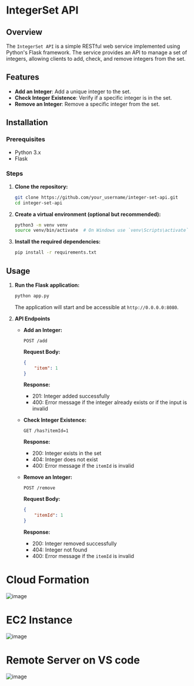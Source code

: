 # IntegerSet API

## Overview

The `IntegerSet API` is a simple RESTful web service implemented using Python's Flask framework. The service provides an API to manage a set of integers, allowing clients to add, check, and remove integers from the set.

## Features

- **Add an Integer**: Add a unique integer to the set.
- **Check Integer Existence**: Verify if a specific integer is in the set.
- **Remove an Integer**: Remove a specific integer from the set.

## Installation

### Prerequisites

- Python 3.x
- Flask

### Steps

1. **Clone the repository:**

    ```sh
    git clone https://github.com/your_username/integer-set-api.git
    cd integer-set-api
    ```

2. **Create a virtual environment (optional but recommended):**

    ```sh
    python3 -m venv venv
    source venv/bin/activate  # On Windows use `venv\Scripts\activate`
    ```

3. **Install the required dependencies:**

    ```sh
    pip install -r requirements.txt
    ```

## Usage

1. **Run the Flask application:**

    ```sh
    python app.py
    ```

   The application will start and be accessible at `http://0.0.0.0:8080`.

2. **API Endpoints**

    - **Add an Integer:**

      ```http
      POST /add
      ```

      **Request Body:**

      ```json
      {
          "item": 1
      }
      ```

      **Response:**

      - 201: Integer added successfully
      - 400: Error message if the integer already exists or if the input is invalid

    - **Check Integer Existence:**

      ```http
      GET /has?itemId=1
      ```

      **Response:**

      - 200: Integer exists in the set
      - 404: Integer does not exist
      - 400: Error message if the `itemId` is invalid

    - **Remove an Integer:**

      ```http
      POST /remove
      ```

      **Request Body:**

      ```json
      {
          "itemId": 1
      }
      ```
      **Response:**

      - 200: Integer removed successfully
      - 404: Integer not found
      - 400: Error message if the `itemId` is invalid
     
# Cloud Formation
![image](https://github.com/user-attachments/assets/941fb947-c198-46d4-b143-446d62b11451)


# EC2 Instance
![image](https://github.com/user-attachments/assets/22b02872-ce3d-445e-b9e6-d4d1004fc6ed)


# Remote Server on VS code
![image](https://github.com/user-attachments/assets/92804771-e805-47ae-ba95-473a60acb2ad)


